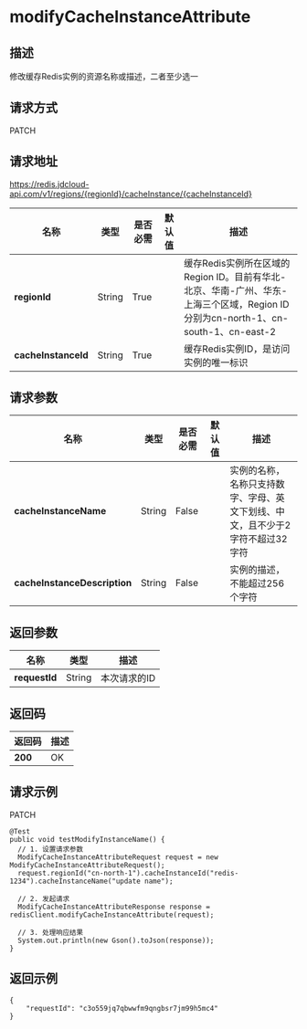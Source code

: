 # modifyCacheInstanceAttribute


## 描述
修改缓存Redis实例的资源名称或描述，二者至少选一

## 请求方式
PATCH

## 请求地址
https://redis.jdcloud-api.com/v1/regions/{regionId}/cacheInstance/{cacheInstanceId}

|名称|类型|是否必需|默认值|描述|
|---|---|---|---|---|
|**regionId**|String|True| |缓存Redis实例所在区域的Region ID。目前有华北-北京、华南-广州、华东-上海三个区域，Region ID分别为cn-north-1、cn-south-1、cn-east-2|
|**cacheInstanceId**|String|True| |缓存Redis实例ID，是访问实例的唯一标识|

## 请求参数
|名称|类型|是否必需|默认值|描述|
|---|---|---|---|---|
|**cacheInstanceName**|String|False| |实例的名称，名称只支持数字、字母、英文下划线、中文，且不少于2字符不超过32字符|
|**cacheInstanceDescription**|String|False| |实例的描述，不能超过256个字符|


## 返回参数
|名称|类型|描述|
|---|---|---|
|**requestId**|String|本次请求的ID|


## 返回码
|返回码|描述|
|---|---|
|**200**|OK|

## 请求示例
PATCH
```
@Test
public void testModifyInstanceName() {
  // 1. 设置请求参数
  ModifyCacheInstanceAttributeRequest request = new ModifyCacheInstanceAttributeRequest();
  request.regionId("cn-north-1").cacheInstanceId("redis-1234").cacheInstanceName("update name");

  // 2. 发起请求
  ModifyCacheInstanceAttributeResponse response = redisClient.modifyCacheInstanceAttribute(request);

  // 3. 处理响应结果
  System.out.println(new Gson().toJson(response));
}

```

## 返回示例
```
{
    "requestId": "c3o559jq7qbwwfm9qngbsr7jm99h5mc4"
}
```
